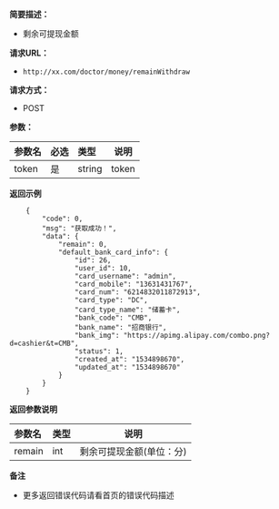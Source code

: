 
    
**简要描述：** 

- 剩余可提现金额

**请求URL：** 
- ` http://xx.com/doctor/money/remainWithdraw `
  
**请求方式：**
- POST 

**参数：** 

|参数名|必选|类型|说明|
|:----    |:---|:----- |-----   |
|token |是  |string |token   |

 **返回示例**

``` 
    {
        "code": 0,
        "msg": "获取成功！",
        "data": {
            "remain": 0,
            "default_bank_card_info": {
                "id": 26,
                "user_id": 10,
                "card_username": "admin",
                "card_mobile": "13631431767",
                "card_num": "6214832011872913",
                "card_type": "DC",
                "card_type_name": "储蓄卡",
                "bank_code": "CMB",
                "bank_name": "招商银行",
                "bank_img": "https://apimg.alipay.com/combo.png?d=cashier&t=CMB",
                "status": 1,
                "created_at": "1534898670",
                "updated_at": "1534898670"
            }
        }
    }
```

 **返回参数说明** 

|参数名|类型|说明|
|:-----  |:-----|-----                           |
|remain |int   |剩余可提现金额(单位：分)  |

 **备注** 

- 更多返回错误代码请看首页的错误代码描述


